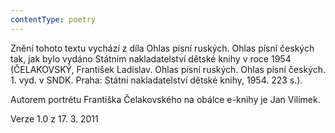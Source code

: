 ```yaml
---
contentType: poetry
---
```


Znění tohoto textu vychází z díla Ohlas písní ruských. Ohlas písní českých tak, jak bylo vydáno Státním nakladatelství dětské knihy v roce 1954 (ČELAKOVSKÝ, František Ladislav. Ohlas písní ruských. Ohlas písní českých. 1. vyd. v SNDK. Praha: Státní nakladatelství dětské knihy, 1954. 223 s.).

Autorem portrétu Františka Čelakovského na obálce e-knihy je Jan Vilímek.  

Verze 1.0 z 17. 3. 2011
